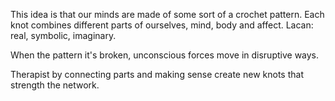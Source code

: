 This idea is that our minds are made of some sort of a crochet pattern. Each knot combines different parts of ourselves, mind, body and affect. Lacan: real, symbolic, imaginary.

When the pattern it's broken, unconscious forces move in disruptive ways.

Therapist by connecting parts and making sense create new knots that strength the network.